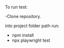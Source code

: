To run test:

-Clone repository.

into project folder path run:

  - npm install
  - npx playwright test
